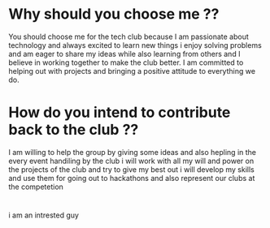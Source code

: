 # Why should you choose me ??
You should choose me for the tech club because I am passionate about technology and always excited to learn new things i enjoy solving problems and am eager to share my ideas while also learning from others  and I believe in working together to make the club better. I am committed to helping out with projects and bringing a positive attitude to everything we do.
# How do you intend to contribute back to the club ??
I am willing to help the group by giving some ideas and also hepling in the every event handiling by the club i will work with all my will and power on the projects of the club and try to give my best out i will develop my skills and use them for going out to hackathons and also represent our clubs at the competetion 
# 
i am an intrested guy 
